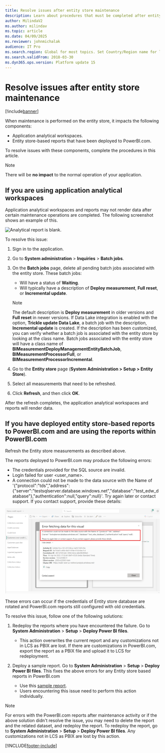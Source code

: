 ```yaml
---
title: Resolve issues after entity store maintenance
description: Learn about procedures that must be completed after entity store maintenance, including if you are using application analytical workspaces.
author: MilindaV2
ms.author: milindav
ms.topic: article
ms.date: 04/09/2025
ms.reviewer: johnmichalak
audience: IT Pro
ms.search.region: Global for most topics. Set Country/Region name for localizations
ms.search.validFrom: 2018-03-30
ms.dyn365.ops.version: Platform update 15
---
```


# Resolve issues after entity store maintenance

[!include[banner](../includes/banner.md)]

When maintenance is performed on the entity store, it impacts the following components:

- Application analytical workspaces.
- Entity store-based reports that have been deployed to PowerBI.com.

To resolve issues with these components, complete the procedures in this article.

> [!NOTE]
> There will be **no impact** to the normal operation of your application.

## If you are using application analytical workspaces

Application analytical workspaces and reports may not render data after certain maintenance operations are completed. The following screenshot shows an example of this.

![Analytical report is blank.](media/blank-powerbi.png)

To resolve this issue:

1. Sign in to the application.
2. Go to **System administration** > **Inquiries** > **Batch jobs**.
3. On the **Batch jobs** page, delete all pending batch jobs associated with the entity store. These batch jobs:

    - Will have a status of **Waiting**.
    - Will typically have a description of **Deploy measurement**, **Full reset**, or **Incremental update**.

    > [!NOTE]
    > The default description is **Deploy measurement** in older versions and **Full reset** in newer versions. If Data Lake integration is enabled with the option, **Trickle update Data Lake**, a batch job with the description, **Incremental update** is created. If the description has been customized, you can verify whether a batch job is associated with the entity store by looking at the class name. Batch jobs associated with the entity store will have a class name of **BIMeasurementDeployManagementEntityBatchJob**, **BIMeasurementProcessorFull**, or **BIMeasurementProcessorIncremental**.

4. Go to the **Entity store** page (**System Administration \> Setup \> Entity Store**).
5. Select all measurements that need to be refreshed.
6. Click **Refresh**, and then click **OK**.

After the refresh completes, the application analytical workspaces and reports will render data.

## If you have deployed entity store-based reports to PowerBI.com and are using the reports within PowerBI.com

Refresh the Entity store measurements as described above.

The reports deployed to PowerBI.com may produce the following errors:

- The credentials provided for the SQL source are invalid.
- Login failed for user <user_name>.
- A connection could not be made to the data source with the Name of '{"protocol":"tds","address":{"server":"testsqlserver.database.windows.net","database":"test_edw_database"},"authentication":null,"query":null}'.
Try again later or contact support. If you contact support, provide these details:

![PowerBI.com report with connection issue.](media/EntityStore-PowerBI-Creds-Issue.png)

These errors can occur if the credentials of Entity store database are rotated and PowerBI.com reports still configured with old credentials.

To resolve this issue, follow one of the following solutions:

1. Redeploy the reports where you have encountered the failure. Go to **System Administration** \> **Setup** \> **Deploy Power BI files**.
   - This action overwrites the current report and any customizations not in LCS as PBIX are lost. If there are customizations in PowerBI.com, export the report as a PBIX file and upload it to LCS for redeployment.

2. Deploy a sample report. Go to **System Administration** \> **Setup** \> **Deploy Power BI files**. This fixes the above errors for any Entity store based reports in PowerBI.com
   - Use this [sample report](<media/Sample report to fix FnO PowerBI creds issue.pbix>).
   - Users encountering this issue need to perform this action individually.

> [!NOTE]
> For errors with the PowerBI.com reports after maintenance activity or if the above solution didn't resolve the issue, you may need to delete the report and the related dataset, and redeploy the report. To redeploy the report, go to **System Administration** \> **Setup** \> **Deploy Power BI files**. Any customizations not in LCS as PBIX are lost by this action.


[!INCLUDE[footer-include](../../../includes/footer-banner.md)]
